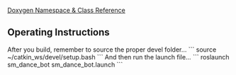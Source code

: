 <a href="https://reelrbtx.github.io/SMACC/master/html/namespacesm__dance__bot.html">Doxygen Namespace & Class Reference</a>

<h2>Operating Instructions</h2>
After you build, remember to source the proper devel folder…
```
source ~/catkin_ws/devel/setup.bash
```
And then run the launch file…
```
roslaunch sm_dance_bot sm_dance_bot.launch
```

